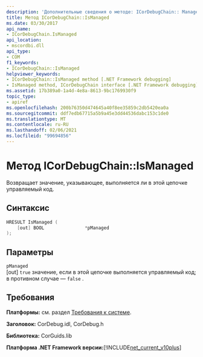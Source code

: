 ```yaml
---
description: 'Дополнительные сведения о методе: ICorDebugChain:: Manage'
title: Метод ICorDebugChain::IsManaged
ms.date: 03/30/2017
api_name:
- ICorDebugChain.IsManaged
api_location:
- mscordbi.dll
api_type:
- COM
f1_keywords:
- ICorDebugChain::IsManaged
helpviewer_keywords:
- ICorDebugChain::IsManaged method [.NET Framework debugging]
- IsManaged method, ICorDebugChain interface [.NET Framework debugging]
ms.assetid: 17b389a0-1a4d-4e8a-8613-9bc1769930f9
topic_type:
- apiref
ms.openlocfilehash: 200b76350d474645a40f8ee35859c2db5420ea0a
ms.sourcegitcommit: ddf7edb67715a5b9a45e3dd44536dabc153c1de0
ms.translationtype: MT
ms.contentlocale: ru-RU
ms.lasthandoff: 02/06/2021
ms.locfileid: "99694856"
---
```

# <a name="icordebugchainismanaged-method"></a>Метод ICorDebugChain::IsManaged

Возвращает значение, указывающее, выполняется ли в этой цепочке управляемый код.  
  
## <a name="syntax"></a>Синтаксис  
  
```cpp  
HRESULT IsManaged (  
    [out] BOOL               *pManaged  
);  
```  
  
## <a name="parameters"></a>Параметры  

 `pManaged`  
 [out] `true` значение, если в этой цепочке выполняется управляемый код; в противном случае — `false` .  
  
## <a name="requirements"></a>Требования  

 **Платформы:** см. раздел [Требования к системе](../../get-started/system-requirements.md).  
  
 **Заголовок:** CorDebug.idl, CorDebug.h  
  
 **Библиотека:** CorGuids.lib  
  
 **Платформа .NET Framework версии:**[!INCLUDE[net_current_v10plus](../../../../includes/net-current-v10plus-md.md)]

